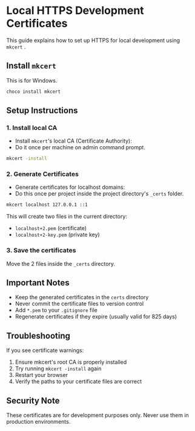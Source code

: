 # Local HTTPS Development Certificates

This guide explains how to set up HTTPS for local development using `mkcert` .

## Install `mkcert`

This is for Windows.

```bash
choco install mkcert
```

## Setup Instructions

### 1. Install local CA

- Install `mkcert`'s local CA (Certificate Authority):
- Do it once per machine on admin command prompt.

```bash
mkcert -install
```

### 2. Generate Certificates

- Generate certificates for localhost domains:
- Do this once per project inside the project directory's `_certs` folder.

```bash
mkcert localhost 127.0.0.1 ::1
```

This will create two files in the current directory:
- `localhost+2.pem` (certificate)
- `localhost+2-key.pem` (private key)

### 3. Save the certificates

Move the 2 files inside the `_certs` directory.

## Important Notes

- Keep the generated certificates in the `certs` directory
- Never commit the certificate files to version control
- Add `*.pem` to your `.gitignore` file
- Regenerate certificates if they expire (usually valid for 825 days)

## Troubleshooting

If you see certificate warnings:
1. Ensure mkcert's root CA is properly installed
2. Try running `mkcert -install` again
3. Restart your browser
4. Verify the paths to your certificate files are correct

## Security Note

These certificates are for development purposes only. Never use them in production environments.
